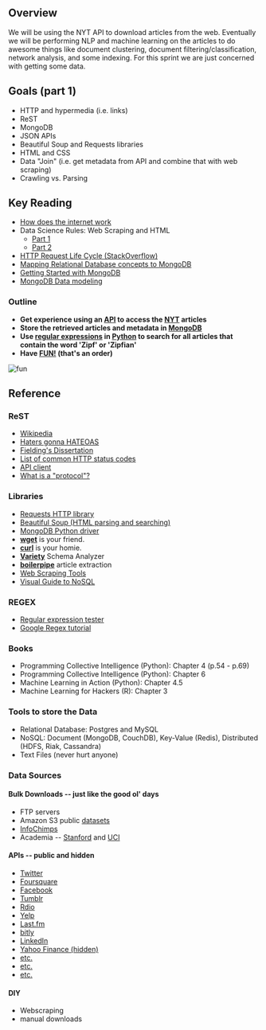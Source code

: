 ## Overview

We will be using the NYT API to download articles from the web.  Eventually we will be performing NLP and machine learning on the articles to do awesome things like document clustering, document filtering/classification, network analysis, and some indexing.  For this sprint we are just concerned with getting some data.

## Goals (part 1)
* HTTP and hypermedia (i.e. links)
* ReST
* MongoDB
* JSON APIs
* Beautiful Soup and Requests libraries
* HTML and CSS
* Data "Join" (i.e. get metadata from API and combine that with web scraping)
* Crawling vs. Parsing

## Key Reading

* [How does the internet work](http://docs.webplatform.org/wiki/concepts/internet_and_web/how_does_the_internet_work)
* Data Science Rules: Web Scraping and HTML
   * [Part 1](http://datasciencerules.blogspot.com/2012/11/web-scraping-and-html-parsing.html)
   * [Part 2](http://datasciencerules.blogspot.com/2012/11/web-scraping-and-html-parsing-2.html)
* [HTTP Request Life Cycle (StackOverflow)](http://stackoverflow.com/questions/4814514/http-request-life-cycle)
* [Mapping Relational Database concepts to MongoDB](http://code.tutsplus.com/articles/mapping-relational-databases-and-sql-to-mongodb--net-35650)
* [Getting Started with MongoDB](http://code.tutsplus.com/tutorials/getting-started-with-mongodb-part-1--net-22879)
* [MongoDB Data modeling](http://docs.mongodb.org/manual/core/data-modeling-introduction/)

### Outline

* __Get experience using an [API](http://en.wikipedia.org/wiki/Application_programming_interface) to access the [NYT](http://www.nytimes.com/) articles__
* __Store the retrieved articles and metadata in [MongoDB](http://www.mongodb.org/)__ 
* __Use [regular expressions](http://en.wikipedia.org/wiki/Regular_expression) in [Python](http://docs.python.org/2/howto/regex.html) to search for all articles that contain the word 'Zipf' or 'Zipfian'__
* __Have [FUN!](http://media.giphy.com/media/LlmVkDId8FzP2/giphy.gif) (that's an order)__

![fun](http://24.media.tumblr.com/b7665f65538c9cd195521aa948d67d3d/tumblr_mk2e9tYHAU1s7rl3mo1_500.gif)

## Reference

### ReST
* [Wikipedia](http://en.wikipedia.org/wiki/Representational_state_transfer)
* [Haters gonna HATEOAS](http://timelessrepo.com/haters-gonna-hateoas)
* [Fielding's Dissertation](http://www.ics.uci.edu/~fielding/pubs/dissertation/rest_arch_style.htm)
* [List of common HTTP status codes](http://www.smartlabsoftware.com/ref/http-status-codes.htm)
* [API client](http://www.getpostman.com/)
* [What is a "protocol"?](http://thomaslevine.com/!/street-sign-protocol)

### Libraries
* [Requests HTTP library](http://docs.python-requests.org/en/latest/)
* [Beautiful Soup (HTML parsing and searching)](http://www.crummy.com/software/BeautifulSoup/)
* [MongoDB Python driver](http://api.mongodb.org/python/current/tutorial.html)
* __[wget](http://www.gnu.org/software/wget/)__ is your friend. 
* __[curl](http://curl.haxx.se/)__ is your homie. 
* __[Variety](https://github.com/variety/variety)__ Schema Analyzer
* __[boilerpipe](https://github.com/misja/python-boilerpipe)__ article extraction
* [Web Scraping Tools](http://blog.marcua.net/post/74655674340)
* [Visual Guide to NoSQL](http://blog.nahurst.com/visual-guide-to-nosql-systems)

### REGEX
* [Regular expression tester](http://pythex.org/)
* [Google Regex tutorial](https://developers.google.com/edu/python/regular-expressions)

### Books

* Programming Collective Intelligence (Python): Chapter 4 (p.54 - p.69)
* Programming Collective Intelligence (Python): Chapter 6
* Machine Learning in Action (Python): Chapter 4.5
* Machine Learning for Hackers (R): Chapter 3

### Tools to store the Data

* Relational Database: Postgres and MySQL 
* NoSQL: Document (MongoDB, CouchDB), Key-Value (Redis), Distributed (HDFS, Riak, Cassandra)
* Text Files (never hurt anyone)

### Data Sources

#### Bulk Downloads -- just like the good ol' days

* FTP servers
* Amazon S3 public [datasets](http://aws.amazon.com/publicdatasets/)
* [InfoChimps](http://www.infochimps.com/datasets)
* Academia -- [Stanford](http://snap.stanford.edu/data/) and [UCI](http://archive.ics.uci.edu/ml/)

#### APIs -- public and hidden
* [Twitter](https://dev.twitter.com/)
* [Foursquare](https://developer.foursquare.com/)
* [Facebook](https://developers.facebook.com/docs/reference/apis/)
* [Tumblr](http://www.tumblr.com/docs/en/api/v2)
* [Rdio](http://developer.rdio.com/)
* [Yelp](http://www.yelp.com/developers/documentation)
* [Last.fm](http://www.last.fm/api)
* [bitly](http://dev.bitly.com/)
* [LinkedIn](https://developer.linkedin.com/apis)
* [Yahoo Finance (hidden)](http://greenido.wordpress.com/2009/12/22/yahoo-finance-hidden-api/)
* [etc.](http://developer.trulia.com/)
* [etc.](http://dev.evernote.com/documentation/cloud/)
* [etc.](http://www.songkick.com/developer/)

#### DIY
* Webscraping 
* manual downloads
